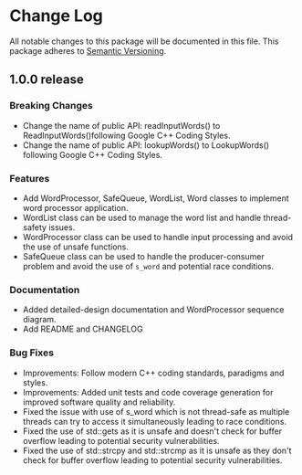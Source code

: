 # Change Log

All notable changes to this package will be documented in this file.
This package adheres to [Semantic Versioning](http://semver.org/).

## 1.0.0 release

### Breaking Changes

* Change the name of public API: readInputWords() to ReadInputWords()following Google C++ Coding Styles.
* Change the name of public API: lookupWords() to LookupWords() following Google C++ Coding Styles.

### Features

* Add WordProcessor, SafeQueue, WordList, Word classes to implement word processor application.
* WordList class can be used to manage the word list and handle thread-safety issues.
* WordProcessor class can be used to handle input processing and avoid the use of unsafe functions.
* SafeQueue class can be used to handle the producer-consumer problem and avoid the use of `s_word` and potential race conditions.

### Documentation

* Added detailed-design documentation and WordProcessor sequence diagram.
* Add README and CHANGELOG

### Bug Fixes

* Improvements: Follow modern C++ coding standards, paradigms and styles.
* Improvements: Added unit tests and code coverage generation for improved software quality and reliability.
* Fixed the issue with use of s_word which is not thread-safe as multiple threads can try to access it simultaneously leading to race conditions.
* Fixed the use of std::gets as it is unsafe and doesn't check for buffer overflow leading to potential security vulnerabilities.
* Fixed the use of std::strcpy and std::strcmp as it is unsafe as they don't check for buffer overflow leading to potential security vulnerabilities.
